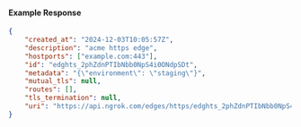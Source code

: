 <!-- Code generated for API Clients. DO NOT EDIT. -->

#### Example Response

```json
{
	"created_at": "2024-12-03T10:05:57Z",
	"description": "acme https edge",
	"hostports": ["example.com:443"],
	"id": "edghts_2phZdnPTIbNbb0NpS4i0ONdpSDt",
	"metadata": "{\"environment\": \"staging\"}",
	"mutual_tls": null,
	"routes": [],
	"tls_termination": null,
	"uri": "https://api.ngrok.com/edges/https/edghts_2phZdnPTIbNbb0NpS4i0ONdpSDt"
}
```
